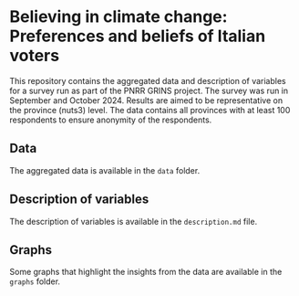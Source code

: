 # Believing in climate change: Preferences and beliefs of Italian voters
This repository contains the aggregated data and description of variables for a survey run as part of the PNRR GRINS project.
The survey was run in September and October 2024. Results are aimed to be representative on the province (nuts3) level.
The data contains all provinces with at least 100 respondents to ensure anonymity of the respondents.

## Data
The aggregated data is available in the `data` folder.

## Description of variables
The description of variables is available in the `description.md` file.

## Graphs
Some graphs that highlight the insights from the data are available in the `graphs` folder.
